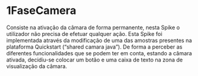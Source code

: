 # 1FaseCamera

Consiste na ativação da câmara de forma permanente, 
nesta Spike o utilizador não precisa de efetuar qualquer ação. 
Esta Spike foi implementada através da modificação de uma das amostras 
presentes na plataforma Quickstart (“shared camara java”). De forma a 
perceber as diferentes funcionalidades que se podem ter em conta, estando 
a câmara ativada, decidiu-se colocar um botão e uma caixa de texto na zona 
de visualização da câmara. 
